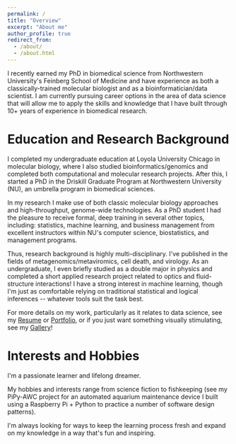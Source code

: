 ```yaml
---
permalink: /
title: "Overview"
excerpt: "About me"
author_profile: true
redirect_from: 
  - /about/
  - /about.html
---
```


I recently earned my PhD in biomedical science from Northwestern University's Feinberg School of Medicine and have experience as both a classically-trained molecular biologist and as a bioinformatician/data scientist. I am currently pursuing career options in the area of data science that will allow me to apply the skills and knowledge that I have built through 10+ years of experience in biomedical research.

Education and Research Background
======
I completed my undergraduate education at Loyola University Chicago in molecular biology, where I also studied bioinformatics/genomics and completed both computational and molecular research projects. After this, I started a PhD in the Driskill Graduate Program at Northwestern University (NU), an umbrella program in biomedical sciences.

In my research I make use of both classic molecular biology approaches and high-throughput, genome-wide technologies. As a PhD student I had the pleasure to receive formal, deep training in several other topics, including: statistics, machine learning, and business management from excellent instructors within NU's computer science, biostatistics, and management programs.

Thus, research background is highly multi-disciplinary. I've published in the fields of metagenomics/metaviromics, cell death, and virology. As an undergraduate, I even briefly studied as a double major in physics and completed a short applied research project related to optics and fluid-structure interactions! I have a strong interest in machine learning, though I'm just as comfortable relying on traditional statistical and logical inferences -- whatever tools suit the task best.

For more details on my work, particularly as it relates to data science, see my [Resume](https://nkuehnle.github.io/cv/) or [Portfolio](https://nkuehnle.github.io/portfolio/), or if you just want something visually stimulating, see my [Gallery](https://nkuehnle.github.io/gallery/)!

Interests and Hobbies
======
I'm a passionate learner and lifelong dreamer.

My hobbies and interests range from science fiction to fishkeeping (see my PiPy-AWC project for an automated aquarium maintenance device I built using a Raspberry Pi + Python to practice a number of software design patterns).

I'm always looking for ways to keep the learning process fresh and expand on my knowledge in a way that's fun and inspiring.
